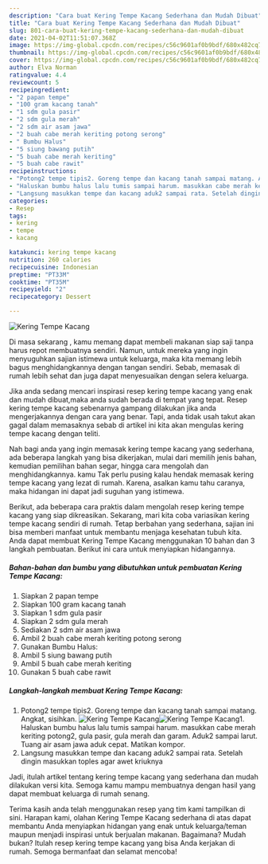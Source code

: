 ```yaml
---
description: "Cara buat Kering Tempe Kacang Sederhana dan Mudah Dibuat"
title: "Cara buat Kering Tempe Kacang Sederhana dan Mudah Dibuat"
slug: 801-cara-buat-kering-tempe-kacang-sederhana-dan-mudah-dibuat
date: 2021-04-02T11:51:07.368Z
image: https://img-global.cpcdn.com/recipes/c56c9601af0b9bdf/680x482cq70/kering-tempe-kacang-foto-resep-utama.jpg
thumbnail: https://img-global.cpcdn.com/recipes/c56c9601af0b9bdf/680x482cq70/kering-tempe-kacang-foto-resep-utama.jpg
cover: https://img-global.cpcdn.com/recipes/c56c9601af0b9bdf/680x482cq70/kering-tempe-kacang-foto-resep-utama.jpg
author: Elva Norman
ratingvalue: 4.4
reviewcount: 5
recipeingredient:
- "2 papan tempe"
- "100 gram kacang tanah"
- "1 sdm gula pasir"
- "2 sdm gula merah"
- "2 sdm air asam jawa"
- "2 buah cabe merah keriting potong serong"
- " Bumbu Halus"
- "5 siung bawang putih"
- "5 buah cabe merah keriting"
- "5 buah cabe rawit"
recipeinstructions:
- "Potong2 tempe tipis2. Goreng tempe dan kacang tanah sampai matang. Angkat, sisihkan."
- "Haluskan bumbu halus lalu tumis sampai harum. masukkan cabe merah keriting potong2, gula pasir, gula merah dan garam. Aduk2 sampai larut. Tuang air asam jawa aduk cepat. Matikan kompor."
- "Langsung masukkan tempe dan kacang aduk2 sampai rata. Setelah dingin masukkan toples agar awet kriuknya"
categories:
- Resep
tags:
- kering
- tempe
- kacang

katakunci: kering tempe kacang 
nutrition: 260 calories
recipecuisine: Indonesian
preptime: "PT33M"
cooktime: "PT35M"
recipeyield: "2"
recipecategory: Dessert

---
```



![Kering Tempe Kacang](https://img-global.cpcdn.com/recipes/c56c9601af0b9bdf/680x482cq70/kering-tempe-kacang-foto-resep-utama.jpg)

Di masa  sekarang , kamu memang dapat membeli makanan siap saji tanpa harus repot membuatnya sendiri. Namun, untuk mereka yang ingin menyuguhkan sajian istimewa untuk keluarga, maka kita memang lebih bagus menghidangkannya dengan tangan sendiri. Sebab, memasak di rumah lebih sehat dan juga dapat menyesuaikan dengan selera keluarga.

Jika anda sedang mencari inspirasi resep kering tempe kacang yang enak dan mudah dibuat,maka anda sudah berada di tempat yang tepat. Resep kering tempe kacang  sebenarnya gampang dilakukan jika anda mengerjakannya dengan cara yang benar. Tapi, anda tidak usah takut akan gagal dalam memasaknya 
sebab di artikel ini kita akan mengulas kering tempe kacang dengan teliti.  



Nah bagi anda yang ingin memasak kering tempe kacang yang sederhana, ada beberapa langkah yang bisa dikerjakan, mulai dari memilih jenis bahan, kemudian pemilihan bahan segar, hingga cara mengolah dan menghidangkannya. kamu Tak perlu pusing kalau hendak memasak kering tempe kacang yang lezat di rumah. Karena, asalkan kamu  tahu caranya, maka hidangan ini dapat jadi suguhan yang istimewa.

Berikut, ada beberapa cara praktis  dalam mengolah resep kering tempe kacang yang siap dikreasikan. Sekarang, mari kita coba variasikan kering tempe kacang sendiri di rumah. Tetap berbahan yang sederhana, sajian ini bisa memberi manfaat untuk membantu menjaga kesehatan tubuh kita. Anda dapat membuat Kering Tempe Kacang menggunakan 10 bahan dan 3 langkah pembuatan. Berikut ini cara untuk menyiapkan hidangannya.

<!--inarticleads1-->

##### Bahan-bahan dan bumbu yang dibutuhkan untuk pembuatan Kering Tempe Kacang:

1. Siapkan 2 papan tempe
1. Siapkan 100 gram kacang tanah
1. Siapkan 1 sdm gula pasir
1. Siapkan 2 sdm gula merah
1. Sediakan 2 sdm air asam jawa
1. Ambil 2 buah cabe merah keriting potong serong
1. Gunakan  Bumbu Halus:
1. Ambil 5 siung bawang putih
1. Ambil 5 buah cabe merah keriting
1. Gunakan 5 buah cabe rawit




<!--inarticleads2-->

##### Langkah-langkah membuat Kering Tempe Kacang:

1. Potong2 tempe tipis2. Goreng tempe dan kacang tanah sampai matang. Angkat, sisihkan.
<img src="https://img-global.cpcdn.com/steps/f0d46e6b72e12cf4/160x128cq70/kering-tempe-kacang-langkah-memasak-1-foto.jpg" alt="Kering Tempe Kacang"><img src="https://img-global.cpcdn.com/steps/b474eaaefaed1b65/160x128cq70/kering-tempe-kacang-langkah-memasak-1-foto.jpg" alt="Kering Tempe Kacang">1. Haluskan bumbu halus lalu tumis sampai harum. masukkan cabe merah keriting potong2, gula pasir, gula merah dan garam. Aduk2 sampai larut. Tuang air asam jawa aduk cepat. Matikan kompor.
1. Langsung masukkan tempe dan kacang aduk2 sampai rata. Setelah dingin masukkan toples agar awet kriuknya




Jadi, itulah artikel tentang  kering tempe kacang  yang sederhana dan mudah dilakukan versi kita. Semoga kamu mampu membuatnya dengan hasil yang dapat membuat keluarga di rumah senang. 

Terima kasih anda telah menggunakan resep yang tim kami tampilkan di sini. Harapan kami, olahan  Kering Tempe Kacang sederhana di atas dapat membantu Anda menyiapkan hidangan yang enak untuk keluarga/teman maupun menjadi inspirasi untuk berjualan makanan. Bagaimana? Mudah bukan? Itulah resep kering tempe kacang yang bisa Anda kerjakan di rumah. Semoga bermanfaat dan selamat mencoba!

